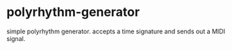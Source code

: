 # polyrhythm-generator

simple polyrhythm generator. accepts a time signature and sends out a
MIDI signal.
